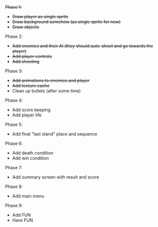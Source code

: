 ~~Phase 1:~~
- ~~Draw player as single sprite~~
- ~~Draw background somehow (as single sprite for now)~~
- ~~Draw objects~~

Phase 2:
- ~~Add enemies and their AI (they should auto-shoot and go towards the player)~~
- ~~Add player controls~~
- ~~Add shooting~~

Phase 3:
- ~~Add animations to enemies and player~~
- ~~Add texture cache~~
- Clean up bullets (after some time)

Phase 4:
- Add score keeping
- Add player life

Phase 5:
- Add final "last stand" place and sequence

Phase 6:
- Add death condition
- Add win condition

Phase 7:
- Add summary screen with result and score

Phase 8:
- Add main menu

Phase 9:
- Add FUN
- Have FUN
